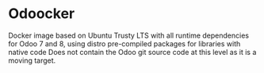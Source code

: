 # Odoocker

Docker image based on Ubuntu Trusty LTS with all runtime dependencies for Odoo 7 and 8, using distro pre-compiled packages for libraries with native code
Does not contain the Odoo git source code at this level as it is a moving target.
